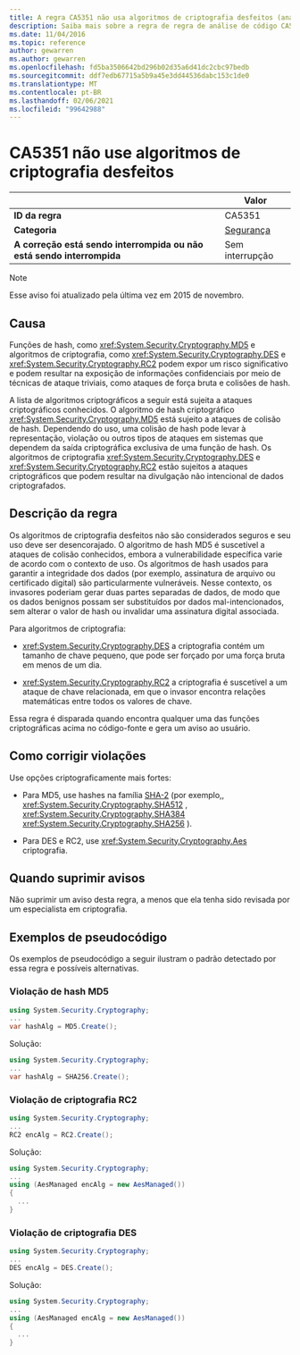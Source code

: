 ```yaml
---
title: A regra CA5351 não usa algoritmos de criptografia desfeitos (análise de código)
description: Saiba mais sobre a regra de regra de análise de código CA5351 não usar algoritmos de criptografia desfeitos
ms.date: 11/04/2016
ms.topic: reference
author: gewarren
ms.author: gewarren
ms.openlocfilehash: fd5ba3506642bd296b02d35a6d41dc2cbc97bedb
ms.sourcegitcommit: ddf7edb67715a5b9a45e3dd44536dabc153c1de0
ms.translationtype: MT
ms.contentlocale: pt-BR
ms.lasthandoff: 02/06/2021
ms.locfileid: "99642988"
---
```

# <a name="ca5351-do-not-use-broken-cryptographic-algorithms"></a>CA5351 não use algoritmos de criptografia desfeitos

| | Valor |
|-|-|
| **ID da regra** |CA5351|
| **Categoria** |[Segurança](security-warnings.md)|
| **A correção está sendo interrompida ou não está sendo interrompida** |Sem interrupção|

> [!NOTE]
> Esse aviso foi atualizado pela última vez em 2015 de novembro.

## <a name="cause"></a>Causa

Funções de hash, como <xref:System.Security.Cryptography.MD5> e algoritmos de criptografia, como <xref:System.Security.Cryptography.DES> e <xref:System.Security.Cryptography.RC2> podem expor um risco significativo e podem resultar na exposição de informações confidenciais por meio de técnicas de ataque triviais, como ataques de força bruta e colisões de hash.

A lista de algoritmos criptográficos a seguir está sujeita a ataques criptográficos conhecidos. O algoritmo de hash criptográfico <xref:System.Security.Cryptography.MD5> está sujeito a ataques de colisão de hash.  Dependendo do uso, uma colisão de hash pode levar à representação, violação ou outros tipos de ataques em sistemas que dependem da saída criptográfica exclusiva de uma função de hash. Os algoritmos de criptografia <xref:System.Security.Cryptography.DES> e <xref:System.Security.Cryptography.RC2> estão sujeitos a ataques criptográficos que podem resultar na divulgação não intencional de dados criptografados.

## <a name="rule-description"></a>Descrição da regra

Os algoritmos de criptografia desfeitos não são considerados seguros e seu uso deve ser desencorajado. O algoritmo de hash MD5 é suscetível a ataques de colisão conhecidos, embora a vulnerabilidade específica varie de acordo com o contexto de uso.  Os algoritmos de hash usados para garantir a integridade dos dados (por exemplo, assinatura de arquivo ou certificado digital) são particularmente vulneráveis.  Nesse contexto, os invasores poderiam gerar duas partes separadas de dados, de modo que os dados benignos possam ser substituídos por dados mal-intencionados, sem alterar o valor de hash ou invalidar uma assinatura digital associada.

Para algoritmos de criptografia:

- <xref:System.Security.Cryptography.DES> a criptografia contém um tamanho de chave pequeno, que pode ser forçado por uma força bruta em menos de um dia.

- <xref:System.Security.Cryptography.RC2> a criptografia é suscetível a um ataque de chave relacionada, em que o invasor encontra relações matemáticas entre todos os valores de chave.

Essa regra é disparada quando encontra qualquer uma das funções criptográficas acima no código-fonte e gera um aviso ao usuário.

## <a name="how-to-fix-violations"></a>Como corrigir violações

Use opções criptograficamente mais fortes:

- Para MD5, use hashes na família [SHA-2](/windows/desktop/SecCrypto/hash-and-signature-algorithms) (por exemplo,, <xref:System.Security.Cryptography.SHA512> , <xref:System.Security.Cryptography.SHA384> <xref:System.Security.Cryptography.SHA256> ).

- Para DES e RC2, use <xref:System.Security.Cryptography.Aes> criptografia.

## <a name="when-to-suppress-warnings"></a>Quando suprimir avisos

Não suprimir um aviso desta regra, a menos que ela tenha sido revisada por um especialista em criptografia.

## <a name="pseudo-code-examples"></a>Exemplos de pseudocódigo

Os exemplos de pseudocódigo a seguir ilustram o padrão detectado por essa regra e possíveis alternativas.

### <a name="md5-hashing-violation"></a>Violação de hash MD5

```csharp
using System.Security.Cryptography;
...
var hashAlg = MD5.Create();
```

Solução:

```csharp
using System.Security.Cryptography;
...
var hashAlg = SHA256.Create();
```

### <a name="rc2-encryption-violation"></a>Violação de criptografia RC2

```csharp
using System.Security.Cryptography;
...
RC2 encAlg = RC2.Create();
```

Solução:

```csharp
using System.Security.Cryptography;
...
using (AesManaged encAlg = new AesManaged())
{
  ...
}
```

### <a name="des-encryption-violation"></a>Violação de criptografia DES

```csharp
using System.Security.Cryptography;
...
DES encAlg = DES.Create();
```

Solução:

```csharp
using System.Security.Cryptography;
...
using (AesManaged encAlg = new AesManaged())
{
  ...
}
```
